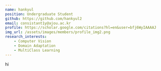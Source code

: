 ```yaml
---
name: hankyul
position: Undergraduate Student
github: https://github.com/hankyul2
email: consistant1y@ajou.ac.kr
profile: https://scholar.google.com/citations?hl=en&user=bfj6WyIAAAAJ
img_url: /assets/images/members/profile_img2.png
research_interests:
    - Computer Vision
    - Domain Adaptation
    - MultiClass Learning
---
```

hi